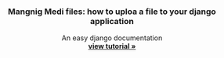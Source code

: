

<p align="center">
    

  <h3 align="center">Mangnig Medi files: how to uploa a file to your django application</h3>

  <p align="center">
    An easy django documentation
    <br />
    <a href="https://www.thedjangoguy.com/post/media-files/"><strong>view tutorial »</strong></a>
    <br />
  </p>
</p>
